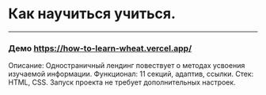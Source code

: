 # Как научиться учиться.
------
### Демо https://how-to-learn-wheat.vercel.app/
Описание: Одностраничный лендинг повествует о методах усвоения изучаемой информации.
Функционал: 11 секций, адаптив, ссылки.
Стек: HTML, CSS.
Запуск проекта не требует дополнительных настроек.
